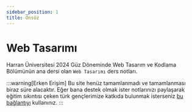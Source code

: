 ```yaml
---
sidebar_position: 1
title: Önsöz
---
```


# Web Tasarımı

Harran Üniversitesi 2024 Güz Döneminde Web Tasarım ve Kodlama Bölümünün ana dersi olan `Web Tasarımı` ders notları.

:::warning[Erken Erişim]
Bu site henüz tamamlanmadı ve tamamlanması biraz süre alacaktır. Eğer bana destek olmak ister notlarınızı paylaşarak eğitim sıkıntısı çeken türk gençlerimize katkıda bulunmak isterseniz [bu bağlantıyı](#) kullanınız.
:::